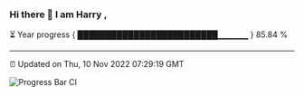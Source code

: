 ### Hi there 👋 I am Harry , 

⏳ Year progress { █████████████████████████▁▁▁▁▁ } 85.84 %

---

⏰ Updated on Thu, 10 Nov 2022 07:29:19 GMT

![Progress Bar CI](https://github.com/duykhang68/duykhang68/workflows/Progress%20Bar%20CI/badge.svg)
